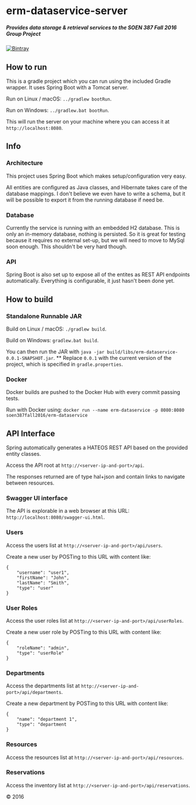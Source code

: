 # erm-dataservice-server

##### Provides data storage & retrieval services to the SOEN 387 Fall 2016 Group Project

[![Bintray](https://img.shields.io/bintray/v/soen387-fall2016/erm-maven/erm-dataservice-server.svg)](https://bintray.com/soen387-fall2016/erm-maven/erm-dataservice-server)

## How to run
This is a gradle project which you can run using the included Gradle wrapper. It uses Spring Boot with a Tomcat server.

Run on Linux / macOS: ```../gradlew bootRun```.

Run on Windows: ```../gradlew.bat bootRun```.

This will run the server on your machine where you can access it at ```http://localhost:8080```.

## Info

### Architecture
This project uses Spring Boot which makes setup/configuration very easy.

All entities are configured as Java classes, and Hibernate takes care of the database mappings.
I don't believe we even have to write a schema, but it will be possible to export it from the running database if need be.

### Database
Currently the service is running with an embedded H2 database. This is only an in-memory database, nothing is persisted.
So it is great for testing because it requires no external set-up, but we will need to move to MySql soon enough. This shouldn't be very hard though.

### API
Spring Boot is also set up to expose all of the entites as REST API endpoints automatically.
Everything is configurable, it just hasn't been done yet.


## How to build

### Standalone Runnable JAR

Build on Linux / macOS: ```./gradlew build```.

Build on Windows: ```gradlew.bat build```.

You can then run the JAR with ```java -jar build/libs/erm-dataservice-0.0.1-SNAPSHOT.jar```.
** Replace ```0.0.1``` with the current version of the project, which is specified in ```gradle.properties```.

### Docker
Docker builds are pushed to the Docker Hub with every commit passing tests.

Run with Docker using: ```docker run --name erm-dataservice -p 8080:8080 soen387fall2016/erm-dataservice```


## API Interface
Spring automatically generates a HATEOS REST API based on the provided entity classes.

Access the API root at ```http://<server-ip-and-port>/api```.

The responses returned are of type hal+json and contain links to navigate between resources.

### Swagger UI interface

The API is explorable in a web browser at this URL: ```http://localhost:8080/swagger-ui.html```.

### Users
Access the users list at ```http://<server-ip-and-port>/api/users```.

Create a new user by POSTing to this URL with content like:
```
{
    "username": "user1",
    "firstName": "John",
    "lastName": "Smith",
    "type": "user"
}
```

### User Roles
Access the user roles list at ```http://<server-ip-and-port>/api/userRoles```.

Create a new user role by POSTing to this URL with content like:
```
{
    "roleName": "admin",
    "type": "userRole"
}
```

### Departments
Access the departments list at ```http://<server-ip-and-port>/api/departments```.

Create a new department by POSTing to this URL with content like:
```
{
    "name": "department 1",
    "type": "department
}
```

### Resources
Access the resources list at ```http://<server-ip-and-port>/api/resources```.

### Reservations
Access the inventory list at ```http://<server-ip-and-port>/api/reservations```.


&copy; 2016
